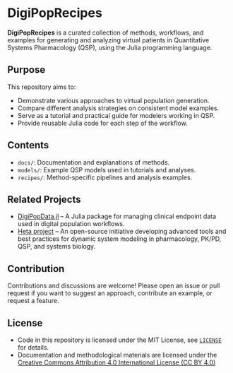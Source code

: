 # DigiPopRecipes

**DigiPopRecipes** is a curated collection of methods, workflows, and examples for generating and analyzing virtual patients in Quantitative Systems Pharmacology (QSP), using the Julia programming language.

## Purpose

This repository aims to:
- Demonstrate various approaches to virtual population generation.
- Compare different analysis strategies on consistent model examples.
- Serve as a tutorial and practical guide for modelers working in QSP.
- Provide reusable Julia code for each step of the workflow.

## Contents

- `docs/`: Documentation and explanations of methods.
- `models/`: Example QSP models used in tutorials and analyses.
- `recipes/`: Method-specific pipelines and analysis examples.

## Related Projects

- [DigiPopData.jl](https://github.com/insysbio/DigiPopData.jl) – A Julia package for managing clinical endpoint data used in digital population workflows.
- [Heta project](https://hetalang.github.io/) – An open-source initiative developing advanced tools and best practices for dynamic system modeling in pharmacology, PK/PD, QSP, and systems biology.

## Contribution

Contributions and discussions are welcome! Please open an issue or pull request if you want to suggest an approach, contribute an example, or request a feature.

## License

- Code in this repository is licensed under the MIT License, see [`LICENSE`](LICENSE) for details.
- Documentation and methodological materials are licensed under the [Creative Commons Attribution 4.0 International License (CC BY 4.0)](./LICENSE-CC-BY)